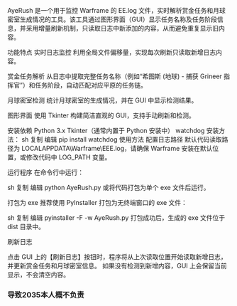 AyeRush 是一个用于监控 Warframe 的 EE.log 文件，实时解析赏金任务和月球密室生成情况的工具。该工具通过图形界面（GUI）显示任务名称及任务阶段信息，并采用增量刷新机制，只读取日志中新添加的内容，从而避免重复显示旧内容。

功能特点
实时日志监控
利用全局文件偏移量，实现每次刷新只读取新增日志内容。

赏金任务解析
从日志中提取完整任务名称（例如“希图斯 (地球) - 捕获 Grineer 指挥官”）和任务阶段，自动匹配对应平原的任务链。

月球密室检测
统计月球密室的生成情况，并在 GUI 中显示检测结果。

图形界面
使用 Tkinter 构建简洁直观的 GUI，支持手动刷新和检测。

安装依赖
Python 3.x
Tkinter（通常内置于 Python 安装中）
watchdog
安装方法：
sh
复制
编辑
pip install watchdog
使用方法
配置日志路径
默认代码读取路径为 LOCALAPPDATA\Warframe\EEE.log，请确保 Warframe 安装在默认位置，或修改代码中 LOG_PATH 变量。

运行程序
在命令行中运行：

sh
复制
编辑
python AyeRush.py
或将代码打包为单个 exe 文件后运行。

打包为 exe
推荐使用 PyInstaller 打包为无终端窗口的 exe 文件：

sh
复制
编辑
pyinstaller -F -w AyeRush.py
打包成功后，生成的 exe 文件位于 dist 目录中。

刷新日志

点击 GUI 上的【刷新日志】按钮时，程序将从上次读取位置开始读取新增日志，并更新赏金任务和月球密室信息。
如果没有检测到新增内容，GUI 上会保留当前显示，不会清空内容。






### 导致2035本人概不负责
